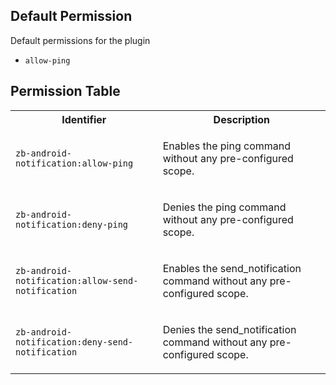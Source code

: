 ## Default Permission

Default permissions for the plugin

- `allow-ping`

## Permission Table 

<table>
<tr>
<th>Identifier</th>
<th>Description</th>
</tr>


<tr>
<td>

`zb-android-notification:allow-ping`

</td>
<td>

Enables the ping command without any pre-configured scope.

</td>
</tr>

<tr>
<td>

`zb-android-notification:deny-ping`

</td>
<td>

Denies the ping command without any pre-configured scope.

</td>
</tr>

<tr>
<td>

`zb-android-notification:allow-send-notification`

</td>
<td>

Enables the send_notification command without any pre-configured scope.

</td>
</tr>

<tr>
<td>

`zb-android-notification:deny-send-notification`

</td>
<td>

Denies the send_notification command without any pre-configured scope.

</td>
</tr>
</table>
